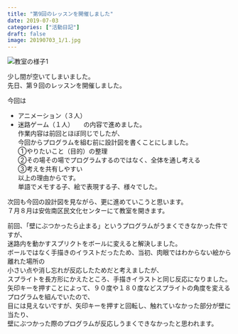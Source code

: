 ```yaml
---
title: "第9回のレッスンを開催しました"
date: 2019-07-03
categories: ["活動日記"]
draft: false
image: 20190703_1/1.jpg
---
```


![教室の様子1](/img/post/20190703_1/2.jpg)  

少し間が空いてしまいました。  
先日、第９回のレッスンを開催しました。  

今回は  
* アニメーション（３人）  　
* 迷路ゲーム（１人）  　
の内容で進めました。  
作業内容は前回とほぼ同じでしたが、  
今回からプログラムを組む前に設計図を書くことにしました。  
①やりたいこと（目的）の整理  
②その場その場でプログラムするのではなく、全体を通し考える  
③考えを共有しやすい  
以上の理由からです。  
単語でメモする子、絵で表現する子、様々でした。  

次回も今回の設計図を見ながら、更に進めていこうと思います。  
７月８月は安佐南区民文化センターにて教室を開きます。  

前回、「壁にぶつかったら止まる」というプログラムがうまくできなかった件ですが、  
迷路内を動かすスプリクトをボールに変えると解決しました。  
ボールではなく手描きのイラストだったため、当初、肉眼ではわからない絵から離れた場所の  
小さい点や消し忘れが反応したためだと考えましたが、  
スプライトを長方形にかえたところ、手描きイラストと同じ反応になりました。  
矢印キーを押すことによって、９０度や１８０度などスプライトの角度を変えるプログラムを組んでいたので、  
目には見えないですが、矢印キーを押すと回転し、触れていなかった部分が壁に当たり、  
壁にぶつかった際のプログラムが反応しうまくできなかったと思われます。  